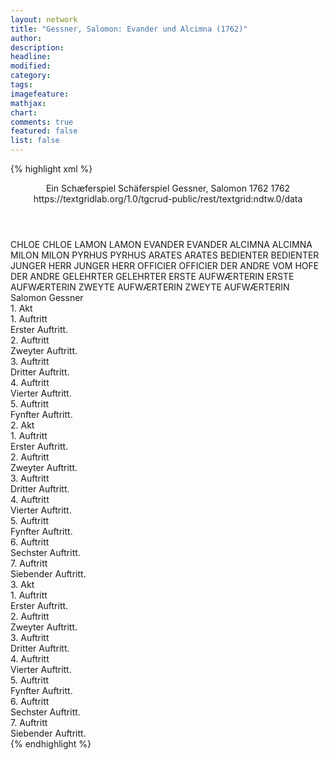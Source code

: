 ```yaml
---
layout: network
title: "Gessner, Salomon: Evander und Alcimna (1762)"
author:
description:
headline:
modified:
category:
tags:
imagefeature:
mathjax:
chart:
comments: true
featured: false
list: false
---
```

{% highlight xml %}
<?xml-model href="http://raw.githubusercontent.com/DLiNa/project/master/rules/lina.rnc"?><?xml-model href="http://raw.githubusercontent.com/DLiNa/project/master/rules/lina.sch"?>
<play xmlns="http://lina.digital">
  <header>
    <title>Evander und Alcimna</title>
    <subtitle>Ein Schæferspiel</subtitle>
    <genretitle>Schäferspiel</genretitle>
    <author>Gessner, Salomon</author>
    <date type="print" when="1762">1762</date>
    <date type="premiere"/>
    <date type="written" when="1762">1762</date>
    <source>https://textgridlab.org/1.0/tgcrud-public/rest/textgrid:ndtw.0/data</source>
  </header>
  <personae>
    <character>
      <name>CHLOE</name>
      <alias xml:id="chloe">
        <name>CHLOE</name>
      </alias>
    </character>
    <character>
      <name>LAMON</name>
      <alias xml:id="lamon">
        <name>LAMON</name>
      </alias>
    </character>
    <character>
      <name>EVANDER</name>
      <alias xml:id="evander">
        <name>EVANDER</name>
      </alias>
    </character>
    <character>
      <name>ALCIMNA</name>
      <alias xml:id="alcimna">
        <name>ALCIMNA</name>
      </alias>
    </character>
    <character>
      <name>MILON</name>
      <alias xml:id="milon">
        <name>MILON</name>
      </alias>
    </character>
    <character>
      <name>PYRHUS</name>
      <alias xml:id="pyrhus">
        <name>PYRHUS</name>
      </alias>
    </character>
    <character>
      <name>ARATES</name>
      <alias xml:id="arates">
        <name>ARATES</name>
      </alias>
    </character>
    <character>
      <name>BEDIENTER</name>
      <alias xml:id="bedienter">
        <name>BEDIENTER</name>
      </alias>
    </character>
    <character>
      <name>JUNGER HERR</name>
      <alias xml:id="junger_herr">
        <name>JUNGER HERR</name>
      </alias>
    </character>
    <character>
      <name>OFFICIER</name>
      <alias xml:id="officier">
        <name>OFFICIER</name>
      </alias>
    </character>
    <character>
      <name>DER ANDRE VOM HOFE</name>
      <alias xml:id="der_andre">
        <name>DER ANDRE</name>
      </alias>
    </character>
    <character>
      <name>GELEHRTER</name>
      <alias xml:id="gelehrter">
        <name>GELEHRTER</name>
      </alias>
    </character>
    <character>
      <name>ERSTE AUFWÆRTERIN</name>
      <alias xml:id="erste_aufwærterin">
        <name>ERSTE AUFWÆRTERIN</name>
      </alias>
    </character>
    <character>
      <name>ZWEYTE AUFWÆRTERIN</name>
      <alias xml:id="zweyte_aufwærterin">
        <name>ZWEYTE AUFWÆRTERIN</name>
      </alias>
    </character>
  </personae>
  <text>
    <div>
      <head>Salomon Gessner</head>
    </div>
    <div>
      <head>1. Akt</head>
      <div>
        <head>1. Auftritt</head>
        <div>
          <head>Erster Auftritt.</head>
          <sp who="#chloe">
            <amount n="5" unit="speech_acts"/>
            <amount n="263" unit="words"/>
            <amount n="1484" unit="chars"/>
          </sp>
          <sp who="#lamon">
            <amount n="5" unit="speech_acts"/>
            <amount n="343" unit="words"/>
            <amount n="1" unit="lines"/>
            <amount n="1892" unit="chars"/>
          </sp>
        </div>
      </div>
      <div>
        <head>2. Auftritt</head>
        <div>
          <head>Zweyter Auftritt.</head>
          <sp who="#evander">
            <amount n="4" unit="speech_acts"/>
            <amount n="206" unit="words"/>
            <amount n="3" unit="lines"/>
            <amount n="1105" unit="chars"/>
          </sp>
          <sp who="#alcimna">
            <amount n="4" unit="speech_acts"/>
            <amount n="45" unit="words"/>
            <amount n="3" unit="lines"/>
            <amount n="232" unit="chars"/>
          </sp>
        </div>
      </div>
      <div>
        <head>3. Auftritt</head>
        <div>
          <head>Dritter Auftritt.</head>
          <sp who="#milon">
            <amount n="11" unit="speech_acts"/>
            <amount n="256" unit="words"/>
            <amount n="6" unit="lines"/>
            <amount n="1298" unit="chars"/>
          </sp>
          <sp who="#alcimna">
            <amount n="8" unit="speech_acts"/>
            <amount n="106" unit="words"/>
            <amount n="7" unit="lines"/>
            <amount n="512" unit="chars"/>
          </sp>
          <sp who="#evander">
            <amount n="2" unit="speech_acts"/>
            <amount n="13" unit="words"/>
            <amount n="2" unit="lines"/>
            <amount n="64" unit="chars"/>
          </sp>
        </div>
      </div>
      <div>
        <head>4. Auftritt</head>
        <div>
          <head>Vierter Auftritt.</head>
          <sp who="#alcimna">
            <amount n="11" unit="speech_acts"/>
            <amount n="414" unit="words"/>
            <amount n="21" unit="lines"/>
            <amount n="2254" unit="chars"/>
          </sp>
          <sp who="#evander">
            <amount n="11" unit="speech_acts"/>
            <amount n="416" unit="words"/>
            <amount n="33" unit="lines"/>
            <amount n="2289" unit="chars"/>
          </sp>
        </div>
      </div>
      <div>
        <head>5. Auftritt</head>
        <div>
          <head>Fynfter Auftritt.</head>
          <sp who="#milon">
            <amount n="7" unit="speech_acts"/>
            <amount n="115" unit="words"/>
            <amount n="5" unit="lines"/>
            <amount n="658" unit="chars"/>
          </sp>
          <sp who="#alcimna">
            <amount n="5" unit="speech_acts"/>
            <amount n="47" unit="words"/>
            <amount n="5" unit="lines"/>
            <amount n="256" unit="chars"/>
          </sp>
          <sp who="#evander">
            <amount n="2" unit="speech_acts"/>
            <amount n="5" unit="words"/>
            <amount n="2" unit="lines"/>
            <amount n="20" unit="chars"/>
          </sp>
        </div>
      </div>
    </div>
    <div>
      <head>2. Akt</head>
      <div>
        <head>1. Auftritt</head>
        <div>
          <head>Erster Auftritt.</head>
          <sp who="#pyrhus">
            <amount n="3" unit="speech_acts"/>
            <amount n="200" unit="words"/>
            <amount n="1153" unit="chars"/>
          </sp>
          <sp who="#arates">
            <amount n="2" unit="speech_acts"/>
            <amount n="117" unit="words"/>
            <amount n="709" unit="chars"/>
          </sp>
        </div>
      </div>
      <div>
        <head>2. Auftritt</head>
        <div>
          <head>Zweyter Auftritt.</head>
          <sp who="#evander">
            <amount n="10" unit="speech_acts"/>
            <amount n="537" unit="words"/>
            <amount n="4" unit="lines"/>
            <amount n="2873" unit="chars"/>
          </sp>
          <sp who="#pyrhus">
            <amount n="8" unit="speech_acts"/>
            <amount n="131" unit="words"/>
            <amount n="7" unit="lines"/>
            <amount n="690" unit="chars"/>
          </sp>
          <sp who="#arates">
            <amount n="4" unit="speech_acts"/>
            <amount n="26" unit="words"/>
            <amount n="4" unit="lines"/>
            <amount n="163" unit="chars"/>
          </sp>
        </div>
      </div>
      <div>
        <head>3. Auftritt</head>
        <div>
          <head>Dritter Auftritt.</head>
          <sp who="#bedienter">
            <amount n="1" unit="speech_acts"/>
            <amount n="14" unit="words"/>
            <amount n="1" unit="lines"/>
            <amount n="81" unit="chars"/>
          </sp>
          <sp who="#pyrhus">
            <amount n="5" unit="speech_acts"/>
            <amount n="150" unit="words"/>
            <amount n="1" unit="lines"/>
            <amount n="848" unit="chars"/>
          </sp>
          <sp who="#lamon">
            <amount n="2" unit="speech_acts"/>
            <amount n="87" unit="words"/>
            <amount n="461" unit="chars"/>
          </sp>
          <sp who="#evander">
            <amount n="3" unit="speech_acts"/>
            <amount n="32" unit="words"/>
            <amount n="2" unit="lines"/>
            <amount n="159" unit="chars"/>
          </sp>
        </div>
      </div>
      <div>
        <head>4. Auftritt</head>
        <div>
          <head>Vierter Auftritt.</head>
          <sp who="#evander">
            <amount n="15" unit="speech_acts"/>
            <amount n="288" unit="words"/>
            <amount n="10" unit="lines"/>
            <amount n="1615" unit="chars"/>
          </sp>
          <sp who="#junger_herr">
            <amount n="15" unit="speech_acts"/>
            <amount n="442" unit="words"/>
            <amount n="9" unit="lines"/>
            <amount n="2514" unit="chars"/>
          </sp>
        </div>
      </div>
      <div>
        <head>5. Auftritt</head>
        <div>
          <head>Fynfter Auftritt.</head>
          <sp who="#evander">
            <amount n="12" unit="speech_acts"/>
            <amount n="396" unit="words"/>
            <amount n="4" unit="lines"/>
            <amount n="2181" unit="chars"/>
          </sp>
          <sp who="#officier">
            <amount n="11" unit="speech_acts"/>
            <amount n="287" unit="words"/>
            <amount n="5" unit="lines"/>
            <amount n="1598" unit="chars"/>
          </sp>
        </div>
      </div>
      <div>
        <head>6. Auftritt</head>
        <div>
          <head>Sechster Auftritt.</head>
          <sp who="#evander">
            <amount n="4" unit="speech_acts"/>
            <amount n="134" unit="words"/>
            <amount n="1" unit="lines"/>
            <amount n="755" unit="chars"/>
          </sp>
          <sp who="#der_andre">
            <amount n="3" unit="speech_acts"/>
            <amount n="75" unit="words"/>
            <amount n="2" unit="lines"/>
            <amount n="421" unit="chars"/>
          </sp>
        </div>
      </div>
      <div>
        <head>7. Auftritt</head>
        <div>
          <head>Siebender Auftritt.</head>
          <sp who="#gelehrter">
            <amount n="7" unit="speech_acts"/>
            <amount n="104" unit="words"/>
            <amount n="5" unit="lines"/>
            <amount n="614" unit="chars"/>
          </sp>
          <sp who="#evander">
            <amount n="7" unit="speech_acts"/>
            <amount n="122" unit="words"/>
            <amount n="3" unit="lines"/>
            <amount n="696" unit="chars"/>
          </sp>
        </div>
      </div>
    </div>
    <div>
      <head>3. Akt</head>
      <div>
        <head>1. Auftritt</head>
        <div>
          <head>Erster Auftritt.</head>
          <sp who="#alcimna">
            <amount n="11" unit="speech_acts"/>
            <amount n="234" unit="words"/>
            <amount n="8" unit="lines"/>
            <amount n="1217" unit="chars"/>
          </sp>
          <sp who="#chloe">
            <amount n="9" unit="speech_acts"/>
            <amount n="165" unit="words"/>
            <amount n="6" unit="lines"/>
            <amount n="867" unit="chars"/>
          </sp>
          <sp who="#bedienter">
            <amount n="1" unit="speech_acts"/>
            <amount n="17" unit="words"/>
            <amount n="1" unit="lines"/>
            <amount n="93" unit="chars"/>
          </sp>
        </div>
      </div>
      <div>
        <head>2. Auftritt</head>
        <div>
          <head>Zweyter Auftritt.</head>
          <sp who="#arates">
            <amount n="6" unit="speech_acts"/>
            <amount n="140" unit="words"/>
            <amount n="1" unit="lines"/>
            <amount n="815" unit="chars"/>
          </sp>
          <sp who="#bedienter">
            <amount n="1" unit="speech_acts"/>
            <amount n="45" unit="words"/>
            <amount n="252" unit="chars"/>
          </sp>
          <sp who="#alcimna">
            <amount n="4" unit="speech_acts"/>
            <amount n="36" unit="words"/>
            <amount n="4" unit="lines"/>
            <amount n="201" unit="chars"/>
          </sp>
          <sp who="#chloe">
            <amount n="3" unit="speech_acts"/>
            <amount n="43" unit="words"/>
            <amount n="3" unit="lines"/>
            <amount n="241" unit="chars"/>
          </sp>
        </div>
      </div>
      <div>
        <head>3. Auftritt</head>
        <div>
          <head>Dritter Auftritt.</head>
          <sp who="#erste_aufwærterin">
            <amount n="10" unit="speech_acts"/>
            <amount n="233" unit="words"/>
            <amount n="8" unit="lines"/>
            <amount n="1324" unit="chars"/>
          </sp>
          <sp who="#zweyte_aufwærterin">
            <amount n="11" unit="speech_acts"/>
            <amount n="265" unit="words"/>
            <amount n="4" unit="lines"/>
            <amount n="1567" unit="chars"/>
          </sp>
          <sp who="#alcimna">
            <amount n="19" unit="speech_acts"/>
            <amount n="773" unit="words"/>
            <amount n="6" unit="lines"/>
            <amount n="4226" unit="chars"/>
          </sp>
        </div>
      </div>
      <div>
        <head>4. Auftritt</head>
        <div>
          <head>Vierter Auftritt.</head>
          <sp who="#evander">
            <amount n="1" unit="speech_acts"/>
            <amount n="595" unit="words"/>
            <amount n="3358" unit="chars"/>
          </sp>
        </div>
      </div>
      <div>
        <head>5. Auftritt</head>
        <div>
          <head>Fynfter Auftritt.</head>
          <sp who="#pyrhus">
            <amount n="12" unit="speech_acts"/>
            <amount n="206" unit="words"/>
            <amount n="6" unit="lines"/>
            <amount n="1131" unit="chars"/>
          </sp>
          <sp who="#evander">
            <amount n="11" unit="speech_acts"/>
            <amount n="250" unit="words"/>
            <amount n="8" unit="lines"/>
            <amount n="1365" unit="chars"/>
          </sp>
        </div>
      </div>
      <div>
        <head>6. Auftritt</head>
        <div>
          <head>Sechster Auftritt.</head>
          <sp who="#arates">
            <amount n="4" unit="speech_acts"/>
            <amount n="61" unit="words"/>
            <amount n="3" unit="lines"/>
            <amount n="311" unit="chars"/>
          </sp>
          <sp who="#evander">
            <amount n="1" unit="speech_acts"/>
            <amount n="21" unit="words"/>
            <amount n="116" unit="chars"/>
          </sp>
          <sp who="#pyrhus">
            <amount n="2" unit="speech_acts"/>
            <amount n="34" unit="words"/>
            <amount n="1" unit="lines"/>
            <amount n="171" unit="chars"/>
          </sp>
        </div>
      </div>
      <div>
        <head>7. Auftritt</head>
        <div>
          <head>Siebender Auftritt.</head>
          <sp who="#alcimna">
            <amount n="5" unit="speech_acts"/>
            <amount n="80" unit="words"/>
            <amount n="4" unit="lines"/>
            <amount n="453" unit="chars"/>
          </sp>
          <sp who="#evander">
            <amount n="5" unit="speech_acts"/>
            <amount n="62" unit="words"/>
            <amount n="5" unit="lines"/>
            <amount n="311" unit="chars"/>
          </sp>
          <sp who="#arates">
            <amount n="2" unit="speech_acts"/>
            <amount n="27" unit="words"/>
            <amount n="2" unit="lines"/>
            <amount n="154" unit="chars"/>
          </sp>
          <sp who="#pyrhus">
            <amount n="2" unit="speech_acts"/>
            <amount n="35" unit="words"/>
            <amount n="1" unit="lines"/>
            <amount n="204" unit="chars"/>
          </sp>
        </div>
      </div>
    </div>
  </text>
</play>
{% endhighlight %}
